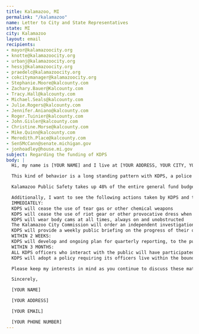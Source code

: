 ```yaml
---
title: Kalamazoo, MI
permalink: "/kalamazoo"
name: Letter to City and State Representatives
state: MI
city: Kalamazoo
layout: email
recipients:
- mayor@kalamazoocity.org
- knotte@kalamazoocity.org
- urbanj@kalamazoocity.org
- hessj@kalamazoocity.org
- praedelc@kalamazoocity.org
- cokcitymanager@kalamazoocity.org
- Stephanie.Moore@kalcounty.com
- Zachary.Bauer@Kalcounty.com
- Tracy.Hall@kalcounty.com
- Michael.Seals@kalcounty.com
- Julie.Rogers@kalcounty.com
- Jennifer.Aniano@kalcounty.com
- Roger.Tuinier@kalcounty.com
- John.Gisler@kalcounty.com
- Christine.Morse@kalcounty.com
- Mike.Quinn@kalcounty.com
- Meredith.Place@kalcounty.com
- SenSMcCann@senate.michigan.gov
- jonhoadley@house.mi.gov
subject: Regarding the funding of KDPS
body: |
  Hi, my name is [YOUR NAME] and I live at [YOUR ADDRESS, YOUR CITY, YOUR COUNTY]. I'm writing to let you know that I think that Kalamazoo Department of Public Safety's use of chemical agents on peaceful protesters in late May and early June, including youth, constituted excessive force. I also think that the curfew and the presence of the National Guard in our city on June 2 did more to harm and scare us than it did to keep us safe.

  This kind of behavior is a long standing pattern with KDPS, a police force with multiple questionable in custody deaths, excessive force accusations, a documented habit of pulling over predominantly black drivers, and enough unnecessary lethal equipment to outfit a small army. The time for hiding behind canned apologies, promises of diversity training and "community policing" is over. It's time to reduce police spending and reallocate those funds to programs that have real tangible benefits, especially to communities harmed by decades of over-policing and discrimination.

  Kalamazoo Public Safety takes up 48% of the entire general fund budget for 2020. Other public services account for a paltry 8% and parks and recreation a depressing 4% of budget. That is outrageous and needs to change. Kalamazoo needs dollars for services that actually improve and lift up our community. Dollars for education, for food assistance, for housing, for people. Not policing.

  Additionally, I want to see the following actions taken by KDPS and the City Commission to hold them accountable for their violence toward our community:
  IMMEDIATELY:
  KDPS will cease the use of tear gas or other chemical weapons
  KDPS will cease the use of riot gear or other provocative dress when interacting with the public
  KDPS will wear body cams at all times, always on and unobstructed
  The Kalamazoo City Commission will order an independent investigation into KDPS response to public protests beginning May 30
  KDPS will provide a weekly public briefing on the progress of their own investigations into police conduct related to public protests beginning May 30
  WITHIN 2 WEEKS:
  KDPS will develop and ongoing plan for quarterly reporting, to the public, of all complaints against the department or its officers, and the resolution of each
  WITHIN 3 MONTHS:
  ALL KDPS officers who interact with the public will have participated in racial healing circle with members of the community, led by trained facilitators
  KDPS will adopt a policy requiring its officers live within the boundaries of the area the department serves

  Please keep my interests in mind as you continue to discuss these matters and work toward justice in our community.

  Sincerely,

  [YOUR NAME]

  [YOUR ADDRESS]

  [YOUR EMAIL]

  [YOUR PHONE NUMBER]
---
```


